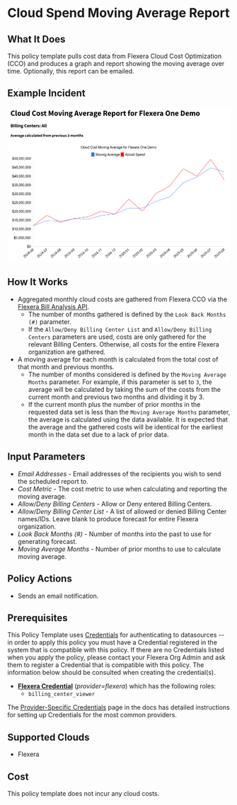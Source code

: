 # Cloud Spend Moving Average Report

## What It Does

This policy template pulls cost data from Flexera Cloud Cost Optimization (CCO) and produces a graph and report showing the moving average over time. Optionally, this report can be emailed.

## Example Incident

![Example Incident](example.png "Example Incident")

## How It Works

- Aggregated monthly cloud costs are gathered from Flexera CCO via the [Flexera Bill Analysis API](https://reference.rightscale.com/bill_analysis/).
  - The number of months gathered is defined by the `Look Back Months (#)` parameter.
  - If the `Allow/Deny Billing Center List` and `Allow/Deny Billing Centers` parameters are used, costs are only gathered for the relevant Billing Centers. Otherwise, all costs for the entire Flexera organization are gathered.
- A moving average for each month is calculated from the total cost of that month and previous months.
  - The number of months considered is defined by the `Moving Average Months` parameter. For example, if this parameter is set to `3`, the average will be calculated by taking the sum of the costs from the current month and previous two months and dividing it by 3.
  - If the current month plus the number of prior months in the requested data set is less than the `Moving Average Months` parameter, the average is calculated using the data available. It is expected that the average and the gathered costs will be identical for the earliest month in the data set due to a lack of prior data.

## Input Parameters

- *Email Addresses* - Email addresses of the recipients you wish to send the scheduled report to.
- *Cost Metric* - The cost metric to use when calculating and reporting the moving average.
- *Allow/Deny Billing Centers* - Allow or Deny entered Billing Centers.
- *Allow/Deny Billing Center List* - A list of allowed or denied Billing Center names/IDs. Leave blank to produce forecast for entire Flexera organization.
- *Look Back Months (#)* - Number of months into the past to use for generating forecast.
- *Moving Average Months* - Number of prior months to use to calculate moving average.

## Policy Actions

- Sends an email notification.

## Prerequisites

This Policy Template uses [Credentials](https://docs.flexera.com/flexera/EN/Automation/ManagingCredentialsExternal.htm) for authenticating to datasources -- in order to apply this policy you must have a Credential registered in the system that is compatible with this policy. If there are no Credentials listed when you apply the policy, please contact your Flexera Org Admin and ask them to register a Credential that is compatible with this policy. The information below should be consulted when creating the credential(s).

- [**Flexera Credential**](https://docs.flexera.com/flexera/EN/Automation/ProviderCredentials.htm) (*provider=flexera*) which has the following roles:
  - `billing_center_viewer`

The [Provider-Specific Credentials](https://docs.flexera.com/flexera/EN/Automation/ProviderCredentials.htm) page in the docs has detailed instructions for setting up Credentials for the most common providers.

## Supported Clouds

- Flexera

## Cost

This policy template does not incur any cloud costs.
